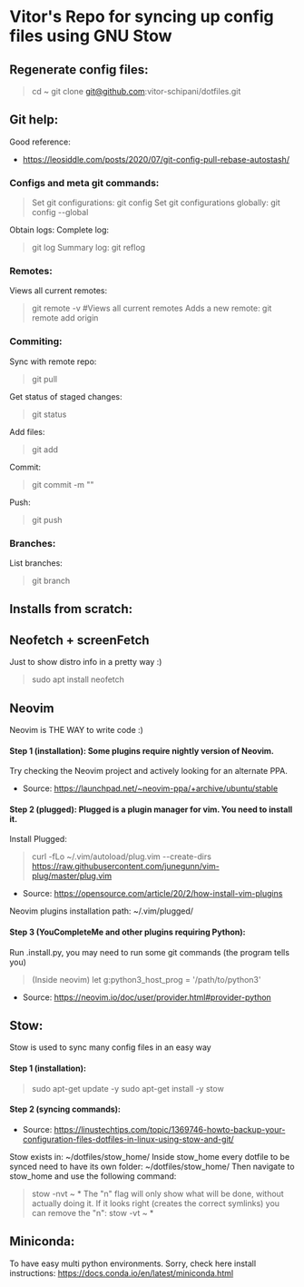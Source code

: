 # Vitor's Repo for syncing up config files using GNU Stow
## Regenerate config files:
> cd ~
> git clone git@github.com:vitor-schipani/dotfiles.git

## Git help:
Good reference:
* https://leosiddle.com/posts/2020/07/git-config-pull-rebase-autostash/

### Configs and meta git commands:
> Set git configurations:
git config
> Set git configurations globally:
git config --global

Obtain logs:
Complete log:
> git log
Summary log:
> git reflog

### Remotes:
Views all current remotes:
> git remote -v #Views all current remotes
Adds a new remote:
> git remote add origin <GET SSH LINK FROM GIT>

### Commiting:
Sync with remote repo:
> git pull

Get status of staged changes:
> git status

Add files:
> git add <FILES>

Commit:
> git commit -m "<COMMIT MESSAGE>"

Push:
> git push

### Branches:
List branches:
> git branch


## Installs from scratch:
## Neofetch + screenFetch
Just to show distro info in a pretty way :)
> sudo apt install neofetch

## Neovim
Neovim is THE WAY to write code :)
#### Step 1 (installation): Some plugins require nightly version of Neovim.
Try checking the Neovim project and actively looking for an alternate PPA.
* Source: https://launchpad.net/~neovim-ppa/+archive/ubuntu/stable

#### Step 2 (plugged): Plugged is a plugin manager for vim. You need to install it.
Install Plugged: 

> curl -fLo ~/.vim/autoload/plug.vim --create-dirs \
>  https://raw.githubusercontent.com/junegunn/vim-plug/master/plug.vim

* Source: https://opensource.com/article/20/2/how-install-vim-plugins

Neovim plugins installation path: ~/.vim/plugged/

#### Step 3 (YouCompleteMe and other plugins requiring Python):
Run .install.py, you may need to run some git commands (the program tells you)
> (Inside neovim)
> let g:python3_host_prog = '/path/to/python3'

* Source: https://neovim.io/doc/user/provider.html#provider-python

## Stow:
Stow is used to sync many config files in an easy way
#### Step 1 (installation):
> sudo apt-get update -y
> sudo apt-get install -y stow

#### Step 2 (syncing commands):
* Source: https://linustechtips.com/topic/1369746-howto-backup-your-configuration-files-dotfiles-in-linux-using-stow-and-git/

Stow exists in: ~/dotfiles/stow_home/
Inside stow_home every dotfile to be synced need to have its own folder:
~/dotfiles/stow_home/<PROGRAM>
Then navigate to stow_home and use the following command:
> stow -nvt ~ *
The "n" flag will only show what will be done, without actually doing it.
If it looks right (creates the correct symlinks) you can remove the "n":
> stow -vt ~ *

## Miniconda:
To have easy multi python environments.
Sorry, check here install instructions: https://docs.conda.io/en/latest/miniconda.html
